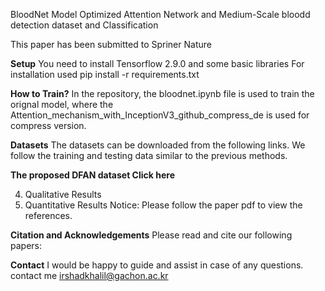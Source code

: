 BloodNet Model
Optimized Attention Network and Medium-Scale bloodd detection dataset and Classification

This paper has been submitted to Spriner Nature 

**Setup**
You need to install Tensorflow 2.9.0 and some basic libraries For installation used pip install -r requirements.txt

**How to Train?**
In the repository, the bloodnet.ipynb file is used to train the orignal model, where the Attention_mechanism_with_InceptionV3_github_compress_de is used for compress version.

**Datasets**
The datasets can be downloaded from the following links. We follow the training and testing data similar to the previous methods.
 
**The proposed DFAN dataset Click here**

4. Qualitative Results
5. Quantitative Results
Notice: Please follow the paper pdf to view the references.

**Citation and Acknowledgements**
Please read and cite our following papers:

**Contact**
I would be happy to guide and assist in case of any questions. contact me irshadkhalil@gachon.ac.kr
